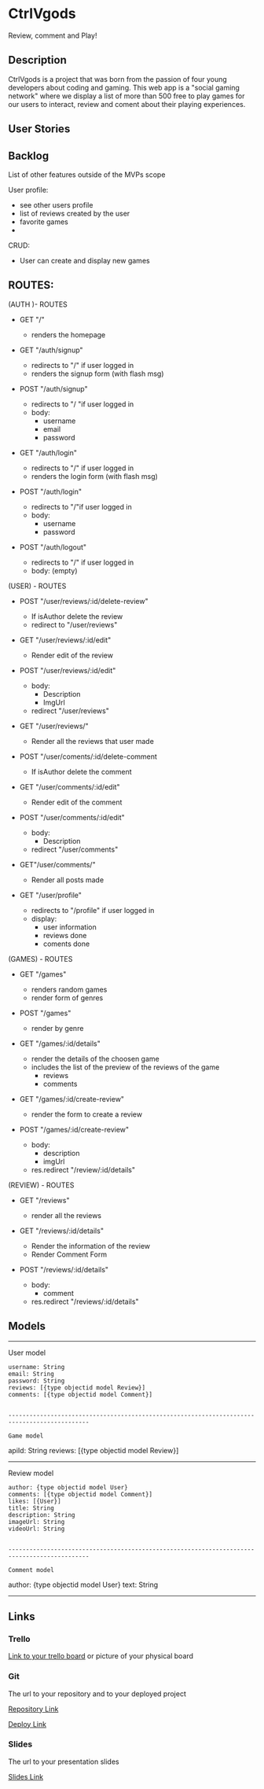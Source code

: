# CtrlVgods

Review, comment and Play!

## Description

CtrlVgods is a project that was born from the passion of four young developers about coding and gaming. This web app is a "social gaming network" where we display a list of more than 500 free to play games for our users to interact, review and coment about their playing experiences. 
 
## User Stories

## Backlog

List of other features outside of the MVPs scope

User profile:

- see other users profile
- list of reviews created by the user
- favorite games
-

CRUD:

- User can create and display new games


## ROUTES:

(AUTH )- ROUTES

- GET "/"
  - renders the homepage

- GET "/auth/signup"
  - redirects to "/" if user logged in
  - renders the signup form (with flash msg)

- POST "/auth/signup"
  - redirects to "/ "if user logged in
  - body:
    - username
    - email
    - password

- GET "/auth/login"
  - redirects to "/" if user logged in
  - renders the login form (with flash msg)

- POST "/auth/login"
  - redirects to "/"if user logged in
  - body:
    - username
    - password

- POST "/auth/logout"
    - redirects to "/" if user logged in     
    - body: (empty)

(USER) - ROUTES

- POST "/user/reviews/:id/delete-review"
    - If isAuthor delete the review
    - redirect to "/user/reviews"

    
- GET "/user/reviews/:id/edit"
    - Render edit of the review

- POST "/user/reviews/:id/edit"
    - body:
        - Description
        - ImgUrl
    - redirect "/user/reviews"


- GET "/user/reviews/"
    - Render all the reviews that user made
    
    

- POST "/user/coments/:id/delete-comment
    - If isAuthor delete the comment

- GET "/user/comments/:id/edit"
    - Render edit of the comment

- POST "/user/comments/:id/edit"
    - body:
        - Description
    - redirect "/user/comments"

- GET"/user/comments/"
    - Render all posts made



- GET "/user/profile"  
    - redirects to "/profile" if user logged in
    - display:
        - user information
        - reviews done
        - coments done

(GAMES) - ROUTES

- GET "/games"
  - renders random games
  - render form of genres

- POST "/games"
    - render by genre

- GET "/games/:id/details"
  - render the details of the choosen game
  - includes the list of  the preview  of the reviews of the game
    - reviews
    - comments
  
- GET "/games/:id/create-review"
    - render the form to create a review

- POST "/games/:id/create-review"
    - body: 
        - description
        - imgUrl
    - res.redirect "/review/:id/details"


(REVIEW) - ROUTES

 - GET "/reviews"
    - render all the reviews

- GET "/reviews/:id/details"
    - Render the information of the review
    - Render Comment Form

- POST "/reviews/:id/details"
    - body:
        - comment
    - res.redirect "/reviews/:id/details"


## Models

---------------------------------------------------------------------------------------------
User model
 
```
username: String
email: String
password: String
reviews: [{type objectid model Review}]
comments: [{type objectid model Comment}]


---------------------------------------------------------------------------------------------

Game model

```
apiId: String
reviews: [{type objectid model Review}]

---------------------------------------------------------------------------------------------
Review model
 
```
author: {type objectid model User}
comments: [{type objectid model Comment}]
likes: [{User}]
title: String
description: String
imageUrl: String
videoUrl: String


---------------------------------------------------------------------------------------------

Comment model

```
author: {type objectid model User}
text: String

---------------------------------------------------------------------------------------------


## Links

### Trello

[Link to your trello board](https://trello.com) or picture of your physical board

### Git

The url to your repository and to your deployed project

[Repository Link](http://github.com)

[Deploy Link](http://heroku.com)

### Slides

The url to your presentation slides

[Slides Link](http://slides.com)
